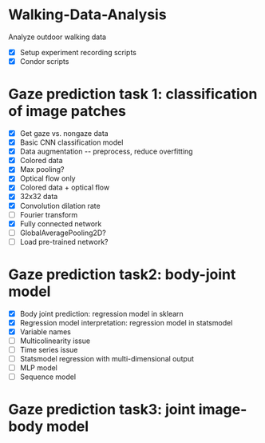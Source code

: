# Walking-Data-Analysis
Analyze outdoor walking data

- [x] Setup experiment recording scripts
- [x] Condor scripts

# Gaze prediction task 1: classification of image patches
- [x] Get gaze vs. nongaze data
- [x] Basic CNN classification model
- [x] Data augmentation --  preprocess, reduce overfitting
- [x] Colored data
- [x] Max pooling?
- [x] Optical flow only
- [x] Colored data + optical flow
- [x] 32x32 data
- [x] Convolution dilation rate
- [ ] Fourier transform
- [x] Fully connected network
- [ ] GlobalAveragePooling2D?
- [ ] Load pre-trained network?

# Gaze prediction task2: body-joint model
- [x] Body joint prediction: regression model in sklearn
- [x] Regression model interpretation: regression model in statsmodel
- [x] Variable names
- [ ] Multicolinearity issue
- [ ] Time series issue
- [ ] Statsmodel regression with multi-dimensional output
- [ ] MLP model
- [ ] Sequence model

# Gaze prediction task3: joint image-body model
